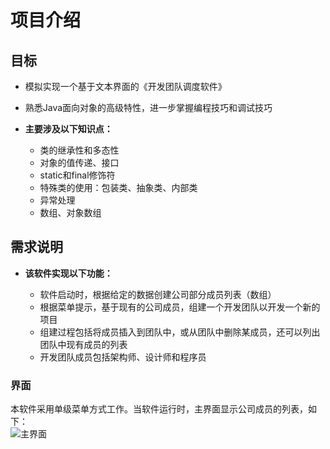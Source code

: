 # 项目介绍
## 目标
- 模拟实现一个基于文本界面的《开发团队调度软件》
- 熟悉Java面向对象的高级特性，进一步掌握编程技巧和调试技巧
- **主要涉及以下知识点：**

  - 类的继承性和多态性
  - 对象的值传递、接口
  - static和final修饰符
  - 特殊类的使用：包装类、抽象类、内部类
  - 异常处理
  - 数组、对象数组

## 需求说明
- **该软件实现以下功能：**

  - 软件启动时，根据给定的数据创建公司部分成员列表（数组）
  - 根据菜单提示，基于现有的公司成员，组建一个开发团队以开发一个新的项目
  - 组建过程包括将成员插入到团队中，或从团队中删除某成员，还可以列出团队中现有成员的列表
  - 开发团队成员包括架构师、设计师和程序员

### 界面
本软件采用单级菜单方式工作。当软件运行时，主界面显示公司成员的列表，如下：  
![主界面](https://img.picui.cn/free/2025/01/06/677bfb414dabd.jpg)


